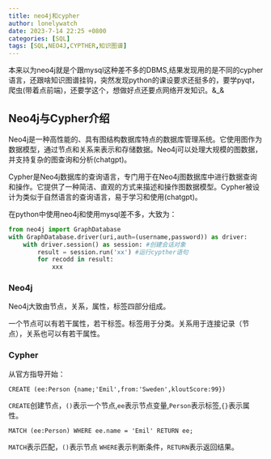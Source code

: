 ```yaml
---
title: neo4j和cypher
author: lonelywatch
date: 2023-7-14 22:25 +0800
categories: [SQL]
tags: [SQL,NEO4J,CYPTHER,知识图谱]
---
```

本来以为neo4j就是个跟mysql这种差不多的DBMS,结果发现用的是不同的cypher语言，还跟啥知识图谱挂钩，突然发现python的课设要求还挺多的，要学pyqt，爬虫(带着点前端)，还要学这个，想做好点还要点网络开发知识。&_&

## Neo4j与Cypher介绍

Neo4j是一种高性能的、具有图结构数据库特点的数据库管理系统。它使用图作为数据模型，通过节点和关系来表示和存储数据。Neo4j可以处理大规模的图数据，并支持复杂的图查询和分析(chatgpt)。

Cypher是Neo4j数据库的查询语言，专门用于在Neo4j图数据库中进行数据查询和操作。它提供了一种简洁、直观的方式来描述和操作图数据模型。Cypher被设计为类似于自然语言的查询语言，易于学习和使用(chatgpt)。

在python中使用neo4j和使用mysql差不多，大致为：

```python
from neo4j import GraphDatabase
with GraphDatabase.driver(uri,auth=(username,password)) as driver:
	with driver.session() as session: #创建会话对象
		result = session.run('xx') #运行cypther语句
		for recodd in result:
    		xxx
```

### Neo4j

Neo4j大致由节点，关系，属性，标签四部分组成。

一个节点可以有若干属性，若干标签。标签用于分类。关系用于连接记录（节点），关系也可以有若干属性。

### Cypher

从官方指导开始：

```cypher
CREATE (ee:Person {name;'Emil',from:'Sweden',kloutScore:99})
```

`CREATE`创建节点，`()`表示一个节点,`ee`表示节点变量,`Person`表示标签,`{}`表示属性。

```cypher
MATCH (ee:Person) WHERE ee.name = 'Emil' RETURN ee;
```

`MATCH`表示匹配，`()`表示节点 `WHERE`表示判断条件，`RETURN`表示返回结果。
